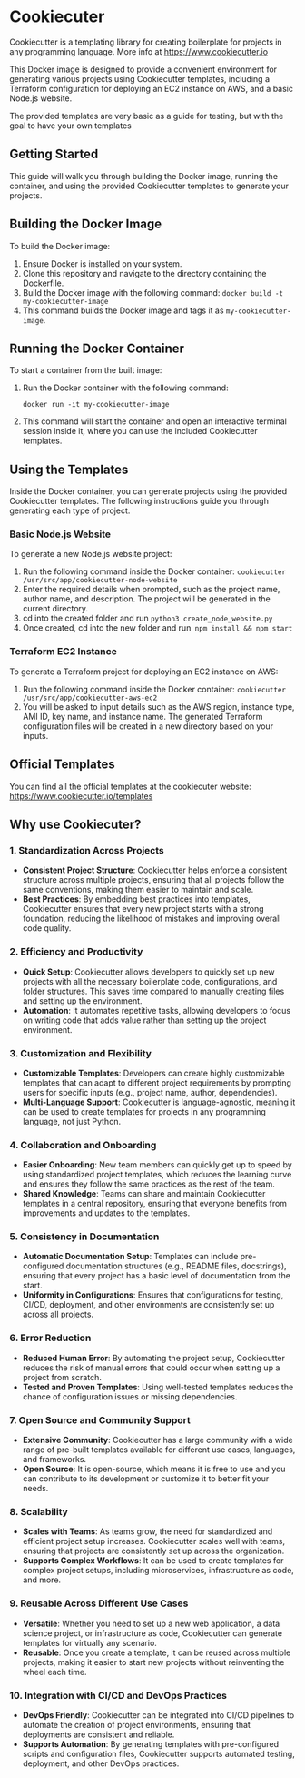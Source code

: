 


# Cookiecuter
Cookiecutter is a templating library for creating boilerplate for projects in any programming language. More info at https://www.cookiecutter.io

This Docker image is designed to provide a convenient environment for generating various projects using Cookiecutter templates, including a Terraform configuration for deploying an EC2 instance on AWS,  and a basic Node.js website. 

The provided templates are very basic as a guide for testing, but with the goal to have your own templates

## Getting Started

This guide will walk you through building the Docker image, running the container, and using the provided Cookiecutter templates to generate your projects.

## Building the Docker Image

To build the Docker image:

1. Ensure Docker is installed on your system.
2. Clone this repository and navigate to the directory containing the Dockerfile.
3. Build the Docker image with the following command: `docker build -t my-cookiecutter-image`
4. This command builds the Docker image and tags it as `my-cookiecutter-image`.

## Running the Docker Container

To start a container from the built image:

1.  Run the Docker container with the following command:
    
    `docker run -it my-cookiecutter-image` 
    
2.  This command will start the container and open an interactive terminal session inside it, where you can use the included Cookiecutter templates.
    

## Using the Templates

Inside the Docker container, you can generate projects using the provided Cookiecutter templates. The following instructions guide you through generating each type of project.

### Basic Node.js Website

To generate a new Node.js website project:

1.  Run the following command inside the Docker container: `cookiecutter /usr/src/app/cookiecutter-node-website`
2. Enter the required details when prompted, such as the project name, author name, and description. The project will be generated in the current directory.
3. cd into the created folder and run `python3 create_node_website.py`
4. Once created, cd into the new folder and run` npm install && npm start`

### Terraform EC2 Instance
To generate a Terraform project for deploying an EC2 instance on AWS:

1.  Run the following command inside the Docker container: `cookiecutter /usr/src/app/cookiecutter-aws-ec2`
2. You will be asked to input details such as the AWS region, instance type, AMI ID, key name, and instance name. The generated Terraform configuration files will be created in a new directory based on your inputs.

## Official Templates

You can find all the official templates at the cookiecuter website: https://www.cookiecutter.io/templates

## Why use Cookiecuter?


### 1. **Standardization Across Projects**

-   **Consistent Project Structure**: Cookiecutter helps enforce a consistent structure across multiple projects, ensuring that all projects follow the same conventions, making them easier to maintain and scale.
-   **Best Practices**: By embedding best practices into templates, Cookiecutter ensures that every new project starts with a strong foundation, reducing the likelihood of mistakes and improving overall code quality.

### 2. **Efficiency and Productivity**

-   **Quick Setup**: Cookiecutter allows developers to quickly set up new projects with all the necessary boilerplate code, configurations, and folder structures. This saves time compared to manually creating files and setting up the environment.
-   **Automation**: It automates repetitive tasks, allowing developers to focus on writing code that adds value rather than setting up the project environment.

### 3. **Customization and Flexibility**

-   **Customizable Templates**: Developers can create highly customizable templates that can adapt to different project requirements by prompting users for specific inputs (e.g., project name, author, dependencies).
-   **Multi-Language Support**: Cookiecutter is language-agnostic, meaning it can be used to create templates for projects in any programming language, not just Python.

### 4. **Collaboration and Onboarding**

-   **Easier Onboarding**: New team members can quickly get up to speed by using standardized project templates, which reduces the learning curve and ensures they follow the same practices as the rest of the team.
-   **Shared Knowledge**: Teams can share and maintain Cookiecutter templates in a central repository, ensuring that everyone benefits from improvements and updates to the templates.

### 5. **Consistency in Documentation**

-   **Automatic Documentation Setup**: Templates can include pre-configured documentation structures (e.g., README files, docstrings), ensuring that every project has a basic level of documentation from the start.
-   **Uniformity in Configurations**: Ensures that configurations for testing, CI/CD, deployment, and other environments are consistently set up across all projects.

### 6. **Error Reduction**

-   **Reduced Human Error**: By automating the project setup, Cookiecutter reduces the risk of manual errors that could occur when setting up a project from scratch.
-   **Tested and Proven Templates**: Using well-tested templates reduces the chance of configuration issues or missing dependencies.

### 7. **Open Source and Community Support**

-   **Extensive Community**: Cookiecutter has a large community with a wide range of pre-built templates available for different use cases, languages, and frameworks.
-   **Open Source**: It is open-source, which means it is free to use and you can contribute to its development or customize it to better fit your needs.

### 8. **Scalability**

-   **Scales with Teams**: As teams grow, the need for standardized and efficient project setup increases. Cookiecutter scales well with teams, ensuring that projects are consistently set up across the organization.
-   **Supports Complex Workflows**: It can be used to create templates for complex project setups, including microservices, infrastructure as code, and more.

### 9. **Reusable Across Different Use Cases**

-   **Versatile**: Whether you need to set up a new web application, a data science project, or infrastructure as code, Cookiecutter can generate templates for virtually any scenario.
-   **Reusable**: Once you create a template, it can be reused across multiple projects, making it easier to start new projects without reinventing the wheel each time.

### 10. **Integration with CI/CD and DevOps Practices**

-   **DevOps Friendly**: Cookiecutter can be integrated into CI/CD pipelines to automate the creation of project environments, ensuring that deployments are consistent and reliable.
-   **Supports Automation**: By generating templates with pre-configured scripts and configuration files, Cookiecutter supports automated testing, deployment, and other DevOps practices.
